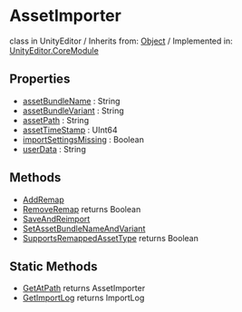 # AssetImporter
class in UnityEditor
 / Inherits from: <a href="https://docs.unity3d.com/6000.0/Documentation/ScriptReference/Object.html" target="_blank">Object</a> / Implemented in: <a href="https://docs.unity3d.com/6000.0/Documentation/ScriptReference/UnityEditor.CoreModule.html" target="_blank">UnityEditor.CoreModule</a>
## Properties
- <a href="https://docs.unity3d.com/6000.0/Documentation/ScriptReference/AssetImporter-assetBundleName.html" target="_blank">assetBundleName</a> : String
- <a href="https://docs.unity3d.com/6000.0/Documentation/ScriptReference/AssetImporter-assetBundleVariant.html" target="_blank">assetBundleVariant</a> : String
- <a href="https://docs.unity3d.com/6000.0/Documentation/ScriptReference/AssetImporter-assetPath.html" target="_blank">assetPath</a> : String
- <a href="https://docs.unity3d.com/6000.0/Documentation/ScriptReference/AssetImporter-assetTimeStamp.html" target="_blank">assetTimeStamp</a> : UInt64
- <a href="https://docs.unity3d.com/6000.0/Documentation/ScriptReference/AssetImporter-importSettingsMissing.html" target="_blank">importSettingsMissing</a> : Boolean
- <a href="https://docs.unity3d.com/6000.0/Documentation/ScriptReference/AssetImporter-userData.html" target="_blank">userData</a> : String
## Methods
- <a href="https://docs.unity3d.com/6000.0/Documentation/ScriptReference/AssetImporter.AddRemap.html" target="_blank">AddRemap</a>
- <a href="https://docs.unity3d.com/6000.0/Documentation/ScriptReference/AssetImporter.RemoveRemap.html" target="_blank">RemoveRemap</a> returns Boolean
- <a href="https://docs.unity3d.com/6000.0/Documentation/ScriptReference/AssetImporter.SaveAndReimport.html" target="_blank">SaveAndReimport</a>
- <a href="https://docs.unity3d.com/6000.0/Documentation/ScriptReference/AssetImporter.SetAssetBundleNameAndVariant.html" target="_blank">SetAssetBundleNameAndVariant</a>
- <a href="https://docs.unity3d.com/6000.0/Documentation/ScriptReference/AssetImporter.SupportsRemappedAssetType.html" target="_blank">SupportsRemappedAssetType</a> returns Boolean
## Static Methods
- <a href="https://docs.unity3d.com/6000.0/Documentation/ScriptReference/AssetImporter.GetAtPath.html" target="_blank">GetAtPath</a> returns AssetImporter
- <a href="https://docs.unity3d.com/6000.0/Documentation/ScriptReference/AssetImporter.GetImportLog.html" target="_blank">GetImportLog</a> returns ImportLog
